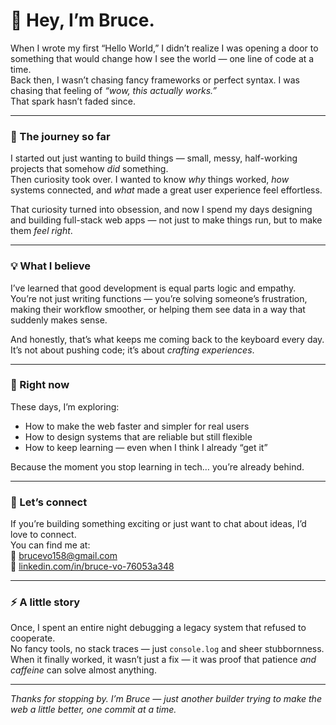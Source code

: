 # 👋 Hey, I’m Bruce.

When I wrote my first “Hello World,” I didn’t realize I was opening a door to something that would change how I see the world — one line of code at a time.  
Back then, I wasn’t chasing fancy frameworks or perfect syntax. I was chasing that feeling of *“wow, this actually works.”*  
That spark hasn’t faded since.

---

### 🌱 The journey so far
I started out just wanting to build things — small, messy, half-working projects that somehow *did* something.  
Then curiosity took over. I wanted to know *why* things worked, *how* systems connected, and *what* made a great user experience feel effortless.

That curiosity turned into obsession, and now I spend my days designing and building full-stack web apps — not just to make things run, but to make them *feel right*.

---

### 💡 What I believe
I’ve learned that good development is equal parts logic and empathy.  
You’re not just writing functions — you’re solving someone’s frustration, making their workflow smoother, or helping them see data in a way that suddenly makes sense.

And honestly, that’s what keeps me coming back to the keyboard every day. It’s not about pushing code; it’s about *crafting experiences*.

---

### 🚀 Right now
These days, I’m exploring:
- How to make the web faster and simpler for real users  
- How to design systems that are reliable but still flexible  
- How to keep learning — even when I think I already “get it”

Because the moment you stop learning in tech… you’re already behind.

---

### 🤝 Let’s connect
If you’re building something exciting or just want to chat about ideas, I’d love to connect.  
You can find me at:  
📧 [brucevo158@gmail.com](mailto:brucevo158@gmail.com)  
💼 [linkedin.com/in/bruce-vo-76053a348](https://www.linkedin.com/in/bruce-vo-76053a348)

---

### ⚡ A little story
Once, I spent an entire night debugging a legacy system that refused to cooperate.  
No fancy tools, no stack traces — just `console.log` and sheer stubbornness.  
When it finally worked, it wasn’t just a fix — it was proof that patience *and caffeine* can solve almost anything.

---

*Thanks for stopping by. I’m Bruce — just another builder trying to make the web a little better, one commit at a time.*
